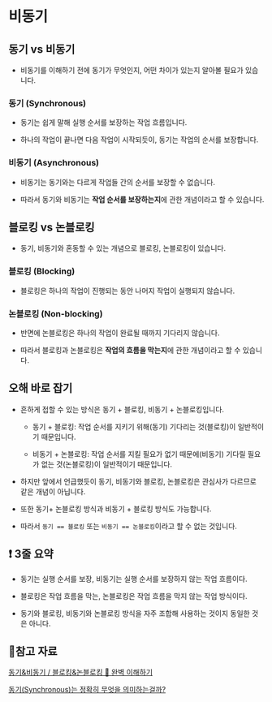 # 비동기

## 동기 vs 비동기

- 비동기를 이해하기 전에 동기가 무엇인지, 어떤 차이가 있는지 알아볼 필요가 있습니다.

### 동기 (Synchronous)

- 동기는 쉽게 말해 실행 순서를 보장하는 작업 흐름입니다.

- 하나의 작업이 끝나면 다음 작업이 시작되듯이, 동기는 작업의 순서를 보장합니다.

### 비동기 (Asynchronous)

- 비동기는 동기와는 다르게 작업들 간의 순서를 보장할 수 없습니다.

- 따라서 동기와 비동기는 **작업 순서를 보장하는지**에 관한 개념이라고 할 수 있습니다.

## 블로킹 vs 논블로킹

- 동기, 비동기와 혼동할 수 있는 개념으로 블로킹, 논블로킹이 있습니다.

### 블로킹 (Blocking)

- 블로킹은 하나의 작업이 진행되는 동안 나머지 작업이 실행되지 않습니다.

### 논블로킹 (Non-blocking)

- 반면에 논블로킹은 하나의 작업이 완료될 때까지 기다리지 않습니다.

- 따라서 블로킹과 논블로킹은 **작업의 흐름을 막는지**에 관한 개념이라고 할 수 있습니다.

## 오해 바로 잡기

- 흔하게 접할 수 있는 방식은 동기 + 블로킹, 비동기 + 논블로킹입니다.

  - 동기 + 블로킹: 작업 순서를 지키기 위해(동기) 기다리는 것(블로킹)이 일반적이기 때문입니다.

  - 비동기 + 논블로킹: 작업 순서를 지킬 필요가 없기 때문에(비동기) 기다릴 필요가 없는 것(논블로킹)이 일반적이기 때문입니다.

- 하지만 앞에서 언급했듯이 동기, 비동기와 블로킹, 논블로킹은 관심사가 다르므로 같은 개념이 아닙니다.

- 또한 동기+ 논블로킹 방식과 비동기 + 블로킹 방식도 가능합니다.

- 따라서 `동기 == 블로킹` 또는 `비동기 == 논블로킹`이라고 할 수 없는 것입니다.

## ❗️ 3줄 요약

- 동기는 실행 순서를 보장, 비동기는 실행 순서를 보장하지 않는 작업 흐름이다.

- 블로킹은 작업 흐름을 막는, 논블로킹은 작업 흐름을 막지 않는 작업 방식이다.

- 동기와 블로킹, 비동기와 논블로킹 방식을 자주 조합해 사용하는 것이지 동일한 것은 아니다.

## 📕참고 자료

[동기&비동기 / 블로킹&논블로킹 💯 완벽 이해하기](https://inpa.tistory.com/entry/%F0%9F%91%A9%E2%80%8D%F0%9F%92%BB-%EB%8F%99%EA%B8%B0%EB%B9%84%EB%8F%99%EA%B8%B0-%EB%B8%94%EB%A1%9C%ED%82%B9%EB%85%BC%EB%B8%94%EB%A1%9C%ED%82%B9-%EA%B0%9C%EB%85%90-%EC%A0%95%EB%A6%AC)

[동기(Synchronous)는 정확히 무엇을 의미하는걸까?](https://evan-moon.github.io/2019/09/19/sync-async-blocking-non-blocking/#%EB%8F%99%EA%B8%B0-%EB%B0%A9%EC%8B%9D--%EB%B8%94%EB%A1%9D%ED%82%B9-%EB%B0%A9%EC%8B%9D)
